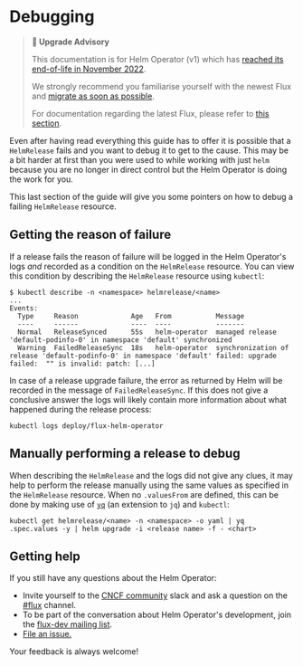 # Debugging

> **🛑 Upgrade Advisory**
>
> This documentation is for Helm Operator (v1) which has [reached its end-of-life in November 2022](https://fluxcd.io/blog/2022/10/september-2022-update/#flux-legacy-v1-retirement-plan).
>
> We strongly recommend you familiarise yourself with the newest Flux and [migrate as soon as possible](https://fluxcd.io/flux/migration/).
>
> For documentation regarding the latest Flux, please refer to [this section](https://fluxcd.io/flux/).

Even after having read everything this guide has to offer it is possible that a
`HelmRelease` fails and you want to debug it to get to the cause. This may be
a bit harder at first than you were used to while working with just `helm`
because you are no longer in direct control but the Helm Operator is doing the
work for you.

This last section of the guide will give you some pointers on how to debug a
failing `HelmRelease` resource.

## Getting the reason of failure

If a release fails the reason of failure will be logged in the Helm Operator's
logs _and_ recorded as a condition on the `HelmRelease` resource. You can view
this condition by describing the `HelmRelease` resource using `kubectl`:

```console
$ kubectl describe -n <namespace> helmrelease/<name>
...
Events:
  Type     Reason             Age   From           Message
  ----     ------             ----  ----           -------
  Normal   ReleaseSynced      55s   helm-operator  managed release 'default-podinfo-0' in namespace 'default' synchronized
  Warning  FailedReleaseSync  18s   helm-operator  synchronization of release 'default-podinfo-0' in namespace 'default' failed: upgrade failed:  "" is invalid: patch: [...]
```

In case of a release upgrade failure, the error as returned by Helm will be
recorded in the message of `FailedReleaseSync`. If this does not give a
conclusive answer the logs will likely contain more information about what
happened during the release process:

```console
kubectl logs deploy/flux-helm-operator
```

## Manually performing a release to debug

When describing the `HelmRelease` and the logs did not give any clues, it may
help to perform the release manually using the same values as specified in the
`HelmRelease` resource. When no `.valuesFrom` are defined, this can be done
by making use of [`yq`](https://github.com/kislyuk/yq) (an extension to `jq`)
and `kubectl`:

```console
kubectl get helmrelease/<name> -n <namespace> -o yaml | yq .spec.values -y | helm upgrade -i <release name> -f - <chart>
```

## Getting help

If you still have any questions about the Helm Operator:

- Invite yourself to the <a href="https://slack.cncf.io" target="_blank">CNCF community</a>
  slack and ask a question on the [#flux](https://cloud-native.slack.com/messages/flux/)
  channel.
- To be part of the conversation about Helm Operator's development, join the
  [flux-dev mailing list](https://lists.cncf.io/g/cncf-flux-dev).
- [File an issue.](https://github.com/fluxcd/helm-operator/issues/new)

Your feedback is always welcome!